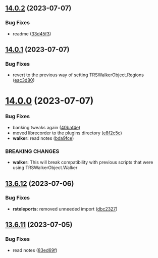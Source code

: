## [14.0.2](https://github.com/Torwent/WaspLib/compare/v14.0.1...v14.0.2) (2023-07-07)


### Bug Fixes

* readme ([33d45f3](https://github.com/Torwent/WaspLib/commit/33d45f3e85bf737e8221afa0b641955328cc5c4b))



## [14.0.1](https://github.com/Torwent/WaspLib/compare/v14.0.0...v14.0.1) (2023-07-07)


### Bug Fixes

* revert to the previous way of setting TRSWalkerObject.Regions ([eac3d80](https://github.com/Torwent/WaspLib/commit/eac3d80fad28e25212c6887ca65bc4c34e6474b8))



# [14.0.0](https://github.com/Torwent/WaspLib/compare/v13.6.12...v14.0.0) (2023-07-07)


### Bug Fixes

* banking tweaks again ([40baf4e](https://github.com/Torwent/WaspLib/commit/40baf4e2ad3669b3b673fcadb39ca06a8a25475b))
* moved librecorder to the plugins directory ([e8f2c5c](https://github.com/Torwent/WaspLib/commit/e8f2c5c44e0ff8e96c3023226dd3251fef7857f1))
* **walker:** read notes ([bda9fce](https://github.com/Torwent/WaspLib/commit/bda9fce19c8e7d7dbb2fa6f8810fffd0249934fe))


### BREAKING CHANGES

* **walker:** This will break compatibility with previous scripts that were using TRSWalkerObject.Walker



## [13.6.12](https://github.com/Torwent/WaspLib/compare/v13.6.11...v13.6.12) (2023-07-06)


### Bug Fixes

* **rsteleports:** removed unneeded import ([dbc2327](https://github.com/Torwent/WaspLib/commit/dbc2327e07139238d97198b3f08258284bae4897))



## [13.6.11](https://github.com/Torwent/WaspLib/compare/v13.6.10...v13.6.11) (2023-07-05)


### Bug Fixes

* read notes ([83ed69f](https://github.com/Torwent/WaspLib/commit/83ed69f257ee6f67d098f0ef08c87d4ae718e259))



